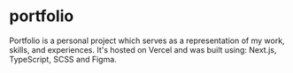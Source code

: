 # portfolio
Portfolio is a personal project which serves as a representation of my work, skills, and experiences. It's hosted on Vercel and was built using: Next.js, TypeScript, SCSS and Figma.
